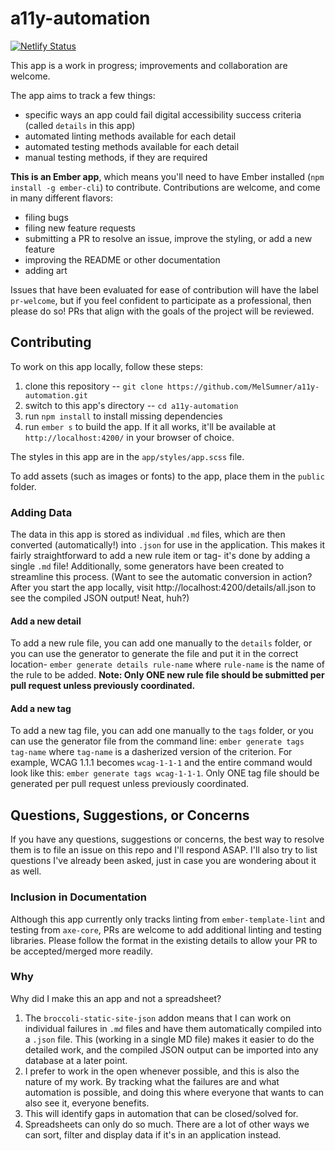 # a11y-automation
[![Netlify Status](https://api.netlify.com/api/v1/badges/f7a9f162-0916-4ff3-8ecd-2047e26a6923/deploy-status)](https://app.netlify.com/sites/a11y-automation-tracker/deploys)

This app is a work in progress; improvements and collaboration are welcome.

The app aims to track a few things: 
- specific ways an app could fail digital accessibility success criteria (called `details` in this app)
- automated linting methods available for each detail
- automated testing methods available for each detail
- manual testing methods, if they are required

**This is an Ember app**, which  means you'll need to have Ember installed (`npm install -g ember-cli`) to contribute. Contributions are welcome, and come in many different flavors: 

- filing bugs
- filing new feature requests
- submitting a PR to resolve an issue, improve the styling, or add a new feature
- improving the README or other documentation
- adding art

Issues that have been evaluated for ease of contribution will have the label `pr-welcome`, but if you feel confident to participate as a professional, then please do so! PRs that align with the goals of the project will be reviewed.

## Contributing
To work on this app locally, follow these steps: 

1. clone this repository -- `git clone https://github.com/MelSumner/a11y-automation.git`
2. switch to this app's directory -- `cd a11y-automation` 
3. run `npm install` to install missing dependencies
4. run `ember s` to build the app. If it all works, it'll be available at `http://localhost:4200/` in your browser of choice.

The styles in this app are in the `app/styles/app.scss` file.

To add assets (such as images or fonts) to the app, place them in the `public` folder.

### Adding Data

The data in this app is stored as individual `.md` files, which are then converted (automatically!) into `.json` for use in the application. This makes it fairly straightforward to add a new rule item or tag- it's done by adding a single `.md` file! Additionally, some generators have been created to streamline this process. (Want to see the automatic conversion in action? After you start the app locally, visit http://localhost:4200/details/all.json to see the compiled JSON output! Neat, huh?) 

#### Add a new detail

To add a new rule file, you can add one manually to the `details` folder, or you can use the generator to generate the file and put it in the correct location- `ember generate details rule-name` where `rule-name` is the name of the rule to be added. **Note: Only ONE new rule file should be submitted per pull request unless previously coordinated.**

#### Add a new tag

To add a new tag file, you can add one manually to the `tags` folder, or you can use the generator file from the command line: `ember generate tags tag-name` where `tag-name` is a dasherized version of the criterion. For example, WCAG 1.1.1 becomes `wcag-1-1-1` and the entire command would look like this: `ember generate tags wcag-1-1-1`. Only ONE tag file should be generated per pull request unless previously coordinated.

## Questions, Suggestions, or Concerns

If you have any questions, suggestions or concerns, the best way to resolve them is to file an issue on this repo and I'll respond ASAP. I'll also try to list questions I've already been asked, just in case you are wondering about it as well.

### Inclusion in Documentation
Although this app currently only tracks linting from `ember-template-lint` and testing from `axe-core`, PRs are welcome to add additional linting and testing libraries. Please follow the format in the existing details to allow your PR to be accepted/merged more readily.

### Why
Why did I make this an app and not a spreadsheet?

1. The `broccoli-static-site-json` addon means that I can work on individual failures in `.md` files and have them automatically compiled into a `.json` file. This (working in a single MD file) makes it easier to do the detailed work, and the compiled JSON output can be imported into any database at a later point.
2. I prefer to work in the open whenever possible, and this is also the nature of my work. By tracking what the failures are and what automation is possible, and doing this where everyone that wants to can also see it, everyone benefits. 
3. This will identify gaps in automation that can be closed/solved for.
4. Spreadsheets can only do so much. There are a lot of other ways we can sort, filter and display data if it's in an application instead.
